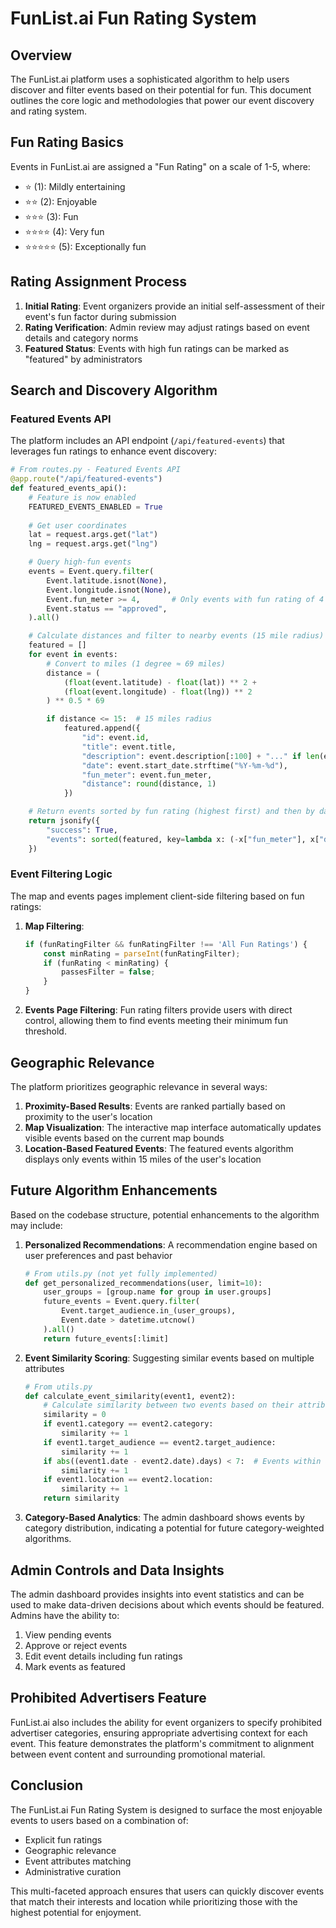 
# FunList.ai Fun Rating System

## Overview

The FunList.ai platform uses a sophisticated algorithm to help users discover and filter events based on their potential for fun. This document outlines the core logic and methodologies that power our event discovery and rating system.

## Fun Rating Basics

Events in FunList.ai are assigned a "Fun Rating" on a scale of 1-5, where:

- ⭐ (1): Mildly entertaining
- ⭐⭐ (2): Enjoyable
- ⭐⭐⭐ (3): Fun
- ⭐⭐⭐⭐ (4): Very fun
- ⭐⭐⭐⭐⭐ (5): Exceptionally fun

## Rating Assignment Process

1. **Initial Rating**: Event organizers provide an initial self-assessment of their event's fun factor during submission
2. **Rating Verification**: Admin review may adjust ratings based on event details and category norms
3. **Featured Status**: Events with high fun ratings can be marked as "featured" by administrators

## Search and Discovery Algorithm

### Featured Events API

The platform includes an API endpoint (`/api/featured-events`) that leverages fun ratings to enhance event discovery:

```python
# From routes.py - Featured Events API
@app.route("/api/featured-events")
def featured_events_api():
    # Feature is now enabled
    FEATURED_EVENTS_ENABLED = True
    
    # Get user coordinates
    lat = request.args.get("lat")
    lng = request.args.get("lng")

    # Query high-fun events
    events = Event.query.filter(
        Event.latitude.isnot(None),
        Event.longitude.isnot(None),
        Event.fun_meter >= 4,       # Only events with fun rating of 4 or higher
        Event.status == "approved",
    ).all()

    # Calculate distances and filter to nearby events (15 mile radius)
    featured = []
    for event in events:
        # Convert to miles (1 degree ≈ 69 miles)
        distance = (
            (float(event.latitude) - float(lat)) ** 2 +
            (float(event.longitude) - float(lng)) ** 2
        ) ** 0.5 * 69

        if distance <= 15:  # 15 miles radius
            featured.append({
                "id": event.id,
                "title": event.title,
                "description": event.description[:100] + "..." if len(event.description) > 100 else event.description,
                "date": event.start_date.strftime("%Y-%m-%d"),
                "fun_meter": event.fun_meter,
                "distance": round(distance, 1)
            })

    # Return events sorted by fun rating (highest first) and then by date
    return jsonify({
        "success": True,
        "events": sorted(featured, key=lambda x: (-x["fun_meter"], x["date"]))[:5]
    })
```

### Event Filtering Logic

The map and events pages implement client-side filtering based on fun ratings:

1. **Map Filtering**: 
   ```javascript
   if (funRatingFilter && funRatingFilter !== 'All Fun Ratings') {
       const minRating = parseInt(funRatingFilter);
       if (funRating < minRating) {
           passesFilter = false;
       }
   }
   ```

2. **Events Page Filtering**:
   Fun rating filters provide users with direct control, allowing them to find events meeting their minimum fun threshold.

## Geographic Relevance

The platform prioritizes geographic relevance in several ways:

1. **Proximity-Based Results**: Events are ranked partially based on proximity to the user's location
2. **Map Visualization**: The interactive map interface automatically updates visible events based on the current map bounds
3. **Location-Based Featured Events**: The featured events algorithm displays only events within 15 miles of the user's location

## Future Algorithm Enhancements

Based on the codebase structure, potential enhancements to the algorithm may include:

1. **Personalized Recommendations**: A recommendation engine based on user preferences and past behavior
   ```python
   # From utils.py (not yet fully implemented)
   def get_personalized_recommendations(user, limit=10):
       user_groups = [group.name for group in user.groups]
       future_events = Event.query.filter(
           Event.target_audience.in_(user_groups),
           Event.date > datetime.utcnow()
       ).all()
       return future_events[:limit]
   ```

2. **Event Similarity Scoring**: Suggesting similar events based on multiple attributes
   ```python
   # From utils.py
   def calculate_event_similarity(event1, event2):
       # Calculate similarity between two events based on their attributes
       similarity = 0
       if event1.category == event2.category:
           similarity += 1
       if event1.target_audience == event2.target_audience:
           similarity += 1
       if abs((event1.date - event2.date).days) < 7:  # Events within a week of each other
           similarity += 1
       if event1.location == event2.location:
           similarity += 1
       return similarity
   ```

3. **Category-Based Analytics**: The admin dashboard shows events by category distribution, indicating a potential for future category-weighted algorithms.

## Admin Controls and Data Insights

The admin dashboard provides insights into event statistics and can be used to make data-driven decisions about which events should be featured. Admins have the ability to:

1. View pending events
2. Approve or reject events
3. Edit event details including fun ratings
4. Mark events as featured

## Prohibited Advertisers Feature

FunList.ai also includes the ability for event organizers to specify prohibited advertiser categories, ensuring appropriate advertising context for each event. This feature demonstrates the platform's commitment to alignment between event content and surrounding promotional material.

## Conclusion

The FunList.ai Fun Rating System is designed to surface the most enjoyable events to users based on a combination of:

- Explicit fun ratings
- Geographic relevance
- Event attributes matching
- Administrative curation

This multi-faceted approach ensures that users can quickly discover events that match their interests and location while prioritizing those with the highest potential for enjoyment.
